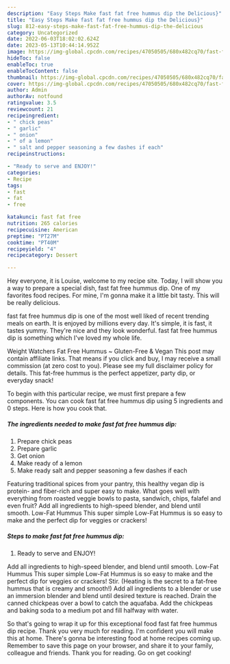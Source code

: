 ```yaml
---
description: "Easy Steps Make fast fat free hummus dip the Delicious}"
title: "Easy Steps Make fast fat free hummus dip the Delicious}"
slug: 812-easy-steps-make-fast-fat-free-hummus-dip-the-delicious
category: Uncategorized
date: 2022-06-03T18:02:02.624Z
date: 2023-05-13T10:44:14.952Z
image: https://img-global.cpcdn.com/recipes/47050505/680x482cq70/fast-fat-free-hummus-dip-recipe-main-photo.jpg
hideToc: false
enableToc: true
enableTocContent: false
thumbnail: https://img-global.cpcdn.com/recipes/47050505/680x482cq70/fast-fat-free-hummus-dip-recipe-main-photo.jpg
cover: https://img-global.cpcdn.com/recipes/47050505/680x482cq70/fast-fat-free-hummus-dip-recipe-main-photo.jpg
author: Admin
authorAv: notfound
ratingvalue: 3.5
reviewcount: 21
recipeingredient:
- " chick peas"
- " garlic"
- " onion"
- " of a lemon"
- " salt and pepper seasoning a few dashes if each"
recipeinstructions:

- "Ready to serve and ENJOY!"
categories:
- Recipe
tags:
- fast
- fat
- free

katakunci: fast fat free 
nutrition: 265 calories
recipecuisine: American
preptime: "PT27M"
cooktime: "PT40M"
recipeyield: "4"
recipecategory: Dessert

---
```



Hey everyone, it is Louise, welcome to my recipe site. Today, I will show you a way to prepare a special dish, fast fat free hummus dip. One of my favorites food recipes. For mine, I'm gonna make it a little bit tasty. This will be really delicious.

fast fat free hummus dip is one of the most well liked of recent trending meals on earth. It is enjoyed by millions every day. It's simple, it is fast, it tastes yummy. They're nice and they look wonderful. fast fat free hummus dip is something which I've loved my whole life.

Weight Watchers Fat Free Hummus ~ Gluten-Free &amp; Vegan This post may contain affiliate links. That means if you click and buy, I may receive a small commission (at zero cost to you). Please see my full disclaimer policy for details. This fat-free hummus is the perfect appetizer, party dip, or everyday snack!


To begin with this particular recipe, we must first prepare a few components. You can cook fast fat free hummus dip using 5 ingredients and 0 steps. Here is how you cook that.

<!--inarticleads1-->

##### The ingredients needed to make fast fat free hummus dip:

1. Prepare  chick peas
1. Prepare  garlic
1. Get  onion
1. Make ready  of a lemon
1. Make ready  salt and pepper seasoning a few dashes if each


Featuring traditional spices from your pantry, this healthy vegan dip is protein- and fiber-rich and super easy to make. What goes well with everything from roasted veggie bowls to pasta, sandwich, chips, falafel and even fruit? Add all ingredients to high-speed blender, and blend until smooth. Low-Fat Hummus This super simple Low-Fat Hummus is so easy to make and the perfect dip for veggies or crackers! 

<!--inarticleads2-->

##### Steps to make fast fat free hummus dip:


1. Ready to serve and ENJOY!

Add all ingredients to high-speed blender, and blend until smooth. Low-Fat Hummus This super simple Low-Fat Hummus is so easy to make and the perfect dip for veggies or crackers! Stir. (Heating is the secret to a fat-free hummus that is creamy and smooth!) Add all ingredients to a blender or use an immersion blender and blend until desired texture is reached. Drain the canned chickpeas over a bowl to catch the aquafaba. Add the chickpeas and baking soda to a medium pot and fill halfway with water. 

So that's going to wrap it up for this exceptional food fast fat free hummus dip recipe. Thank you very much for reading. I'm confident you will make this at home. There's gonna be interesting food at home recipes coming up. Remember to save this page on your browser, and share it to your family, colleague and friends. Thank you for reading. Go on get cooking!
